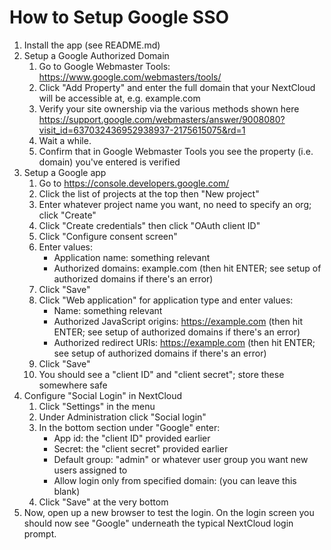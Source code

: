 # How to Setup Google SSO

1. Install the app (see README.md)
2. Setup a Google Authorized Domain
    1. Go to Google Webmaster Tools: https://www.google.com/webmasters/tools/
    2. Click "Add Property" and enter the full domain that your NextCloud will be accessible at, e.g. example.com
    3. Verify your site ownership via the various methods shown here https://support.google.com/webmasters/answer/9008080?visit_id=637032436952938937-2175615075&rd=1
    4. Wait a while.
    5. Confirm that in Google Webmaster Tools you see the property (i.e. domain) you've entered is verified
3. Setup a Google app
    1. Go to https://console.developers.google.com/
    2. Click the list of projects at the top then "New project"
    3. Enter whatever project name you want, no need to specify an org; click "Create"
    4. Click "Create credentials" then click "OAuth client ID"
    5. Click "Configure consent screen"
    6. Enter values:
        * Application name: something relevant
        * Authorized domains: example.com (then hit ENTER; see setup of authorized domains if there's an error)
    7. Click "Save"
    8. Click "Web application" for application type and enter values:
        * Name: something relevant
        * Authorized JavaScript origins: https://example.com (then hit ENTER; see setup of authorized domains if there's an error)
        * Authorized redirect URIs: https://example.com (then hit ENTER; see setup of authorized domains if there's an error)
    9. Click "Save"
    10. You should see a "client ID" and "client secret"; store these somewhere safe
4. Configure "Social Login" in NextCloud
    1. Click "Settings" in the menu
    2. Under Administration click "Social login"
    3. In the bottom section under "Google" enter:
        * App id: the "client ID" provided earlier
        * Secret: the "client secret" provided earlier
        * Default group: "admin" or whatever user group you want new users assigned to
        * Allow login only from specified domain: (you can leave this blank)
    4. Click "Save" at the very bottom
5. Now, open up a new browser to test the login. On the login screen you should now see "Google" underneath the typical NextCloud login prompt.
